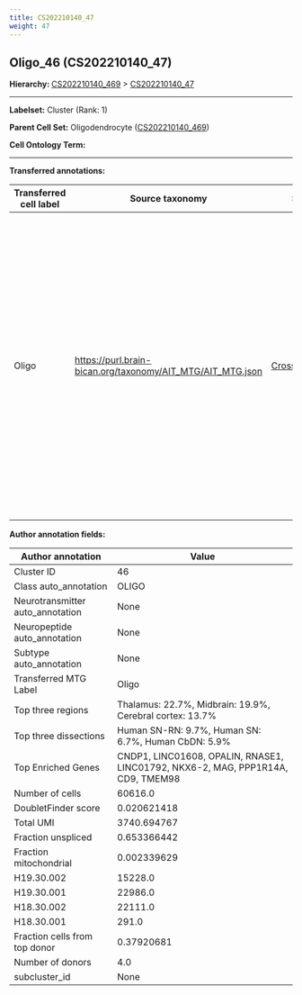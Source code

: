 ```yaml
---
title: CS202210140_47
weight: 47
---
```

## Oligo_46 (CS202210140_47)
<b>Hierarchy: </b>
[CS202210140_469](https://purl.brain-bican.org/taxonomy/CS202210140#CS202210140_469) >
[CS202210140_47](https://purl.brain-bican.org/taxonomy/CS202210140#CS202210140_47)

---


**Labelset:** Cluster (Rank: 1)

**Parent Cell Set:** Oligodendrocyte ([CS202210140_469](https://purl.brain-bican.org/taxonomy/CS202210140#CS202210140_469))



**Cell Ontology Term:** 

[MARKER GENES.]: #


---

[TRANSFERRED ANNOTATIONS.]: #


**Transferred annotations:**

| Transferred cell label | Source taxonomy | Source node accession | Algorithm name | Comment |
|------------------------|-----------------|-----------------------|----------------|---------|
|Oligo|https://purl.brain-bican.org/taxonomy/AIT_MTG/AIT_MTG.json|[CrossArea_subclass:491edde6ce](https://purl.brain-bican.org/taxonomy/AIT_MTG#CrossArea_subclass_491edde6ce)||We performed PCA (50 components) on our full dataset, trained a random forest classifier (scikit-learn, class_ weight=‘balanced’, max_depth=50) on the MTG labels, and then predicted labels for all cells. We labeled each cluster with the mode of its constituent cells if two conditions were met: more than 0.8 of predicted labels matched the mode, and the mean probability of these pre- dictions was greater than 0.8.|

[AUTHOR ANNOTATION FIELDS.]: #


**Author annotation fields:**

| Author annotation | Value |
|-------------------|-------|
|Cluster ID|46|
|Class auto_annotation|OLIGO|
|Neurotransmitter auto_annotation|None|
|Neuropeptide auto_annotation|None|
|Subtype auto_annotation|None|
|Transferred MTG Label|Oligo|
|Top three regions|Thalamus: 22.7%, Midbrain: 19.9%, Cerebral cortex: 13.7%|
|Top three dissections|Human SN-RN: 9.7%, Human SN: 6.7%, Human CbDN: 5.9%|
|Top Enriched Genes|CNDP1, LINC01608, OPALIN, RNASE1, LINC01792, NKX6-2, MAG, PPP1R14A, CD9, TMEM98|
|Number of cells|60616.0|
|DoubletFinder score|0.020621418|
|Total UMI|3740.694767|
|Fraction unspliced|0.653366442|
|Fraction mitochondrial|0.002339629|
|H19.30.002|15228.0|
|H19.30.001|22986.0|
|H18.30.002|22111.0|
|H18.30.001|291.0|
|Fraction cells from top donor|0.37920681|
|Number of donors|4.0|
|subcluster_id|None|
